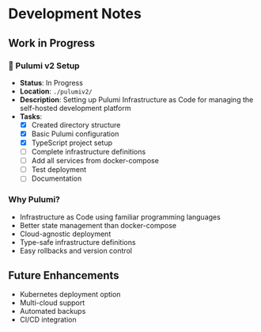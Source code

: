 # Development Notes

## Work in Progress

### 🚧 Pulumi v2 Setup
- **Status**: In Progress
- **Location**: `./pulumiv2/`
- **Description**: Setting up Pulumi Infrastructure as Code for managing the self-hosted development platform
- **Tasks**:
  - [x] Created directory structure
  - [x] Basic Pulumi configuration
  - [x] TypeScript project setup
  - [ ] Complete infrastructure definitions
  - [ ] Add all services from docker-compose
  - [ ] Test deployment
  - [ ] Documentation

### Why Pulumi?
- Infrastructure as Code using familiar programming languages
- Better state management than docker-compose
- Cloud-agnostic deployment
- Type-safe infrastructure definitions
- Easy rollbacks and version control

## Future Enhancements
- Kubernetes deployment option
- Multi-cloud support
- Automated backups
- CI/CD integration